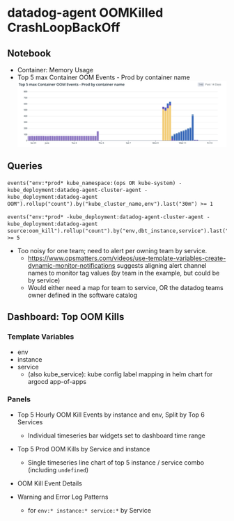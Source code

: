 # datadog-agent OOMKilled CrashLoopBackOff

## Notebook

- Container: Memory Usage
- Top 5 max Container OOM Events - Prod by container name
![Timeseries visualization: Top 5 max Container OOM Events - Prod by container name](./Container_OOM_Events.png)

## Queries

```datadog
events("env:*prod* kube_namespace:(ops OR kube-system) -kube_deployment:datadog-agent-cluster-agent -
kube_deployment:datadog-agent OOM").rollup("count").by("kube_cluster_name,env").last("30m") >= 1
```

```datadog
events("env:*prod* -kube_deployment:datadog-agent-cluster-agent -kube_deployment:datadog-agent
source:oom_kill").rollup("count").by("env,dbt_instance,service").last("30m") >= 5
```

- Too noisy for one team; need to alert per owning team by service.
  - https://www.opsmatters.com/videos/use-template-variables-create-dynamic-monitor-notifications suggests aligning alert channel
names to monitor tag values (by team in the example, but could be by service)
  - Would either need a map for team to service, OR the datadog teams owner defined in the software catalog

## Dashboard: Top OOM Kills

### Template Variables

- env
- instance
- service
  - (also kube_service): kube config label mapping in helm chart for argocd app-of-apps

### Panels

- Top 5 Hourly OOM Kill Events by instance and env, Split by Top 6 Services
  - Individual timeseries bar widgets set to dashboard time range

- Top 5 Prod OOM Kills by Service and instance
  - Single timeseries line chart of top 5 instance / service combo (including `undefined`)

- OOM Kill Event Details
- Warning and Error Log Patterns
  - for `env:* instance:* service:*` by Service
